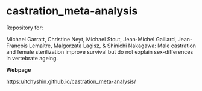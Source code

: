 # castration_meta-analysis

Repository for:

Michael Garratt, Christine Neyt,  Michael Stout, Jean-Michel Gaillard, Jean-François Lemaître, Malgorzata Lagisz, & Shinichi Nakagawa: Male castration and female sterilization improve survival but do not explain sex-differences in vertebrate ageing.


**Webpage**

https://itchyshin.github.io/castration_meta-analysis/

